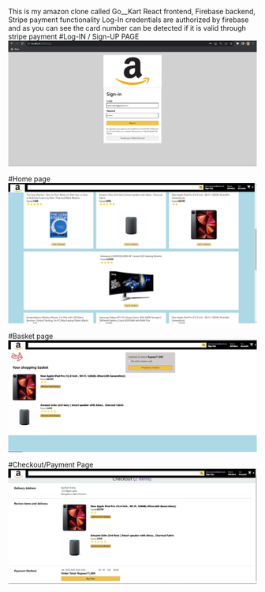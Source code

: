  This is my amazon clone called Go__Kart
 React frontend,
 Firebase backend,
 Stripe payment functionality 
Log-In credentials are authorized by firebase and as you can see the card number can be detected if it is valid through stripe payment
 #Log-IN / Sign-UP PAGE
![My Image](images/Log-IN.jpeg)


#Home page
![My Image](images/ShoppingPage.jpeg)




#Basket page
![My Image](images/BasketPage.jpeg)

#Checkout/Payment Page
![My Image](images/CheckoutPage.jpeg)
